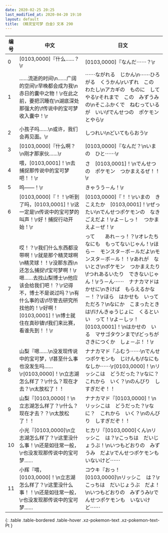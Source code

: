 ```yaml
---
date: 2020-02-25 20:25
last_modified_at: 2020-04-20 19:10
layout: default
title: 《精灵宝可梦 白金》文本 290
---
```

| 编号 | 中文 | 日文 |
| ---- | ---- | ---- |
| 0 | [0103,0000]『什么……？\r | [0103,0000]『なんだ⋯⋯？\r |
| 1 | ……流逝的时间\n……广阔的空间\r早晚都会成为我\n赤日的囊中之物！\r在此之前，要把沉睡在\n湖底深处那强大的\f传说中的宝可梦收入囊中！\r | ⋯⋯ながれる　じかん\n⋯⋯ひろがる　くうかん\rいずれ　この　わたし\nアカギの　ものに　してやる\rそれまで　この　みずうみの\nそこふかくで　ねむっているが　いい\fでんせつの　ポケモンとやら\r |
| 2 | 小孩子吗……\n或许，我们会再见面。\r | しつれい\nどいてもらおう\r |
| 3 | [0103,0000]『什么啊？\n刚才那家伙……\r | [0103,0000]『なんだ？\nいまの　ひと⋯⋯\r |
| 4 | 喂，[0103,0001]！\n去捕捉那传说中的宝可梦吧！！\r | さ　[0103,0001]！\nでんせつの　ポケモン　つかまえるぜ！！\r |
| 5 | 呜——！\r | きゃうう－ん！\r |
| 6 | [0103,0000]『！！\r听到了吗，[0103,0001]！\r这一定是\n传说中的宝可梦的叫声！\r好！捕捉行动开始！\r | [0103,0000]『！！\rいまの　きこえたか　[0103,0001]！\rぜったい\nでんせつポケモンの　なきごえだよ！\rよ－しっ！　つかまえよ－ぜ！\r |
| 7 | 哎！？\r我们什么东西都没带啊！\r就是那个精灵球啊\n精灵球！！\r没那东西\n还怎么捕捉\f宝可梦啊！\r嗯……去找山梨博士\n他应该会给我们吧！？\r记得不，博士不是说过吗？\n有什么事的话\f尽管去研究所找他的！\r好啊！[0103,0001]！\n博士就住在真砂镇\f我们来比赛，看谁先到！！\r | って　　あれ－っ！？\rオレたち　なにも　もってないじゃん！\rほら－　モンスタ－ボ－ルだよ\nモンスタ－ボ－ル！！\rあれが　ないとさ\nポケモン　つかまえたり\fつれあるいたり　できないじゃん！\rう－ん⋯⋯　ナナカマドはかせに\nきけば　もらえるかな－！？\rほら　はかせも　いってただろ？\nなにか　こまったときは\fけんきゅうじょに　くるといい　って！\rよ－しッ！　[0103,0001]！\nはかせの　いる　マサゴタウンまで\fどっちが　さきにつくか　しょ－ぶ！！\r |
| 8 | 山梨『嗯……\n没发现传说中的宝可梦，\f甚至什么事也没发生吗……\r[0103,0000]！\n立志湖怎么样了？\r什么？现在才去？\n太放松了！！ | ナナカマド『ふむう⋯⋯\nでんせつポケモンも　じけんも\fなにも　なしか⋯⋯\r[0103,0000]！\nリッシこは　どうだった？\rなに？　これから　いく？\nのんびり　しすぎだぞ！！ |
| 9 | 山梨『[0103,0000]！\n立志湖怎么样了？\r什么？现在才去？？\n太放松了！！ | ナナカマド『[0103,0000]！\nリッシこは　どうだった？\rなに？　これから　いく？\nのんびり　しすぎだぞ！！ |
| 10 | 小光『[0103,0000]\n立志湖怎么样了？\r这里没什么事！\n还是如往常一般，\r也没发现那传说中的宝可梦…… | ヒカリ『[0103,0000]くん\nリッシこ　は？\rこっちは　だいじょうぶ！\nいつもどおりの　みずうみ　だよ\rでんせつポケモンも　いないけど⋯⋯ |
| 11 | 小辉『喂，[0103,0000]！\n立志湖怎么样了？\r这里没什么事！！\n还是如往常一般，\r也没发现那传说中的宝可梦…… | コウキ『おっ！　[0103,0000]\nリッシこ　は？\rこっちは　だいじょうぶ　だよ！\nいつもどおりの　みずうみ\rでんせつポケモンも　いないけど⋯⋯ |
{: .table .table-bordered .table-hover .xz-pokemon-text .xz-pokemon-text-Pt }